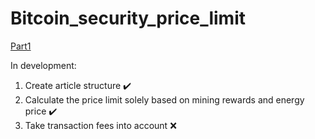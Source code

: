 # Bitcoin_security_price_limit

[Part1](https://medium.com/@pazderka.adam/bitcoins-long-term-security-problem-part-1-c7c7a610b0ba)

In development:
1) Create article structure ✔️
2) Calculate the price limit solely based on mining rewards and energy price ✔️
3) Take transaction fees into account ❌
